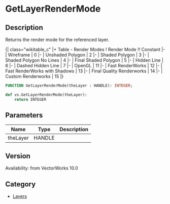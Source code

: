 # GetLayerRenderMode

## Description
Returns the render mode for the referenced layer.

{| class="wikitable_c"
|+ Table - Render Modes
! Render Mode !! Constant
|-
| Wireframe
| 0
|-
| Unshaded Polygon
| 2
|-
| Shaded Polygon
| 3
|-
| Shaded Polygon No Lines
| 4
|-
| Final Shaded Polygon
| 5
|-
| Hidden Line
| 6
|-
| Dashed Hidden Line
| 7
|-
| OpenGL
| 11
|-
| Fast RenderWorks
| 12
|-
| Fast RenderWorks with Shadows
| 13
|-
| Final Quality Renderworks
| 14
|-
| Custom Renderworks
| 15
|}

```pascal
FUNCTION GetLayerRenderMode(theLayer : HANDLE): INTEGER;
```

```python
def vs.GetLayerRenderMode(theLayer):
    return INTEGER
```

## Parameters
|Name|Type|Description|
|---|---|---|
|theLayer|HANDLE|   |

## Version
Availability: from VectorWorks 10.0

## Category
* [Layers](../Categories/Layers.md)
